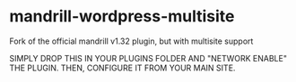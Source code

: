 mandrill-wordpress-multisite
============================

Fork of the official mandrill v1.32 plugin, but with multisite support

SIMPLY DROP THIS IN YOUR PLUGINS FOLDER AND "NETWORK ENABLE" THE PLUGIN. THEN, CONFIGURE IT FROM YOUR MAIN SITE.
